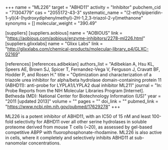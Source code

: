 +++
name = "ML226"
target = "ABHD11"
activity = "Inhibitor"
pubchem_cid = "71304779"
cas = "2055172-43-3"
systematic_name = "(2-ethylpiperidin-1-yl)(4-(hydroxydiphenylmethyl)-2H-1,2,3-triazol-2-yl)methanone"
synonyms = []
molecular_weight = "390.49"

[suppliers]
    [suppliers.aobious]
        name = "AOBIOUS"
        link = "https://aobious.com/aobious/enzyme-inhibitors/2278-ml226.html"
    [suppliers.glixxlabs]
        name = "Glixx Labs"
        link = "http://glixxlabs.com/chemical-products/molecular-library_p4/GLXC-02169"

[references]
    [references.adibekian]
        authors_list = "Adibekian A, Hsu KL, Speers AE, Brown SJ, Spicer T, Fernandez-Vega V, Ferguson J, Cravatt BF, Hodder P, and Rosen H."
        title = "Optimization and characterization of a triazole urea inhibitor for alpha/beta hydrolase domain-containing protein 11 (ABHD11): anti-probe for LYPLA1/LYPLA2 dual inhibitor ML211"
        journal = "In: Probe Reports from the NIH Molecular Libraries Program [Internet]. Bethesda (MD): National Center for Biotechnology Information (US)"
        year = "2011 [updated 2013]"
        volume = ""
        pages = ""
        doi_link = ""
        pubmed_link = "https://www.ncbi.nlm.nih.gov/pubmed/17629278"
+++

ML226 is a potent inhibitor of ABHD11, with an IC50 of 15 nM and least 100-fold selectivity for ABHD11 over all other serine hydrolases in soluble proteome derived from mouse T cells (~20), as assessed by gel-based competitive ABPP with fluorophosphonate-rhodamine. ML226 is also active in cells, where it completely and selectively inhibits ABHD11 at sub-nanomolar concentrations.
